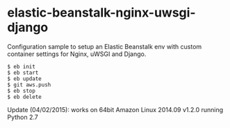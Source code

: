 elastic-beanstalk-nginx-uwsgi-django
====================================

Configuration sample to setup an Elastic Beanstalk env with custom container settings for Nginx, uWSGI and Django.


```
$ eb init
$ eb start
$ eb update
$ git aws.push
$ eb stop
$ eb delete
```

Update (04/02/2015): works on 64bit Amazon Linux 2014.09 v1.2.0 running Python 2.7
